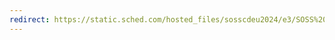 ```yaml
---
redirect: https://static.sched.com/hosted_files/sosscdeu2024/e3/SOSS%20Community%20Day%20Europe%20-%20Enforcing%20Organization%20Policies%20with%20Enterprise%20Contract%20-%20Zoran%20Regvart.pdf
---
```


